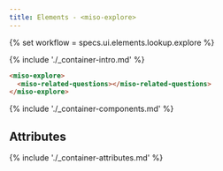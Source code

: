 ```yaml
---
title: Elements - <miso-explore>
---
```


{% set workflow = specs.ui.elements.lookup.explore %}

{% include './_container-intro.md' %}

```html
<miso-explore>
  <miso-related-questions></miso-related-questions>
</miso-explore>
```

{% include './_container-components.md' %}

## Attributes

{% include './_container-attributes.md' %}
